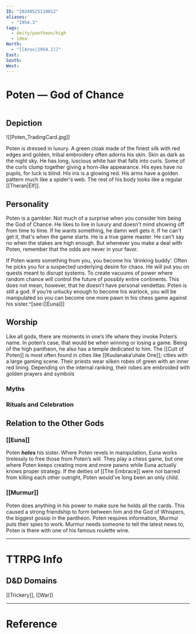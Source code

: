 ```yaml
---
ID: "20240525110012"
aliases:
  - "1954.3"
tags:
  - deity/pantheon/high
  - idea
North:
  - "[[Aros|1954.2]]"
East: 
South: 
West:
---
```

# Poten — God of Chance

```toc
```

## Depiction

![[Poten_TradingCard.jpg]]

Poten is dressed in luxury. A green cloak made of the finest silk with red edges and golden, tribal embroidery often adorns his skin. Skin as dark as the night sky. He has long, luscious white hair that falls into curls. Some of the curls clump together giving a horn-like appearance. His eyes have no pupils, for luck is blind. His iris is a glowing red. His arms have a golden pattern much like a spider's web. The rest of his body looks like a regular [[Theran|Elf]].

## Personality

Poten is a gambler. Not much of a surprise when you consider him being the God of Chance. He likes to live in luxury and doesn't mind showing off from time to time. If he wants something, he damn well gets it. If he can't get it, that's when the game starts. He is a true game master. He can't say no when the stakes are high enough. But whenever you make a deal with Poten, remember that the odds are never in your favor.

If Poten wants something from you, you become his ‘drinking buddy’. Often he picks you for a suspected underlying desire for chaos. He will put you on quests meant to disrupt systems. To create vacuums of power where random chance will control the future of possibly entire continents. This does not mean, however, that he doesn’t have personal vendettas. Poten is still a god. If you’re unlucky enough to become his warlock, you will be manipulated so you can become one more pawn in his chess game against his sister.^[see:[[Euna]]]

## Worship

Like all gods, there are moments in one’s life where they invoke Poten’s name. In poten’s case, that would be when winning or losing a game. Being of the high pantheon, he also has a temple dedicated to him. The [[Cult of Poten]] is most often found in cities like [[Kuulanaka’uhale One]]; cities with a large gaming scene. Their priests wear silken robes of green with an inner red lining. Depending on the internal ranking, their robes are embroided with golden prayers and symbols

### Myths



### Rituals and Celebration



## Relation to the Other Gods

### [[Euna]]

Poten ***hates*** his sister. Where Poten revels in manipulation, Euna works tirelessly to free those from Poten’s will. They play a chess game, but one where Poten keeps creating more and more pawns while Euna actually knows proper strategy. If the deities of [[The Embrace]] were not barred from killing each other outright, Poten would've long been an only child.

### [[Murmur]]

Poten does anything in his power to make sure he holds all the cards. This caused a strong friendship to form between him and the God of Whispers, the biggest gossip in the pantheon. Poten requires information, Murmur puts their spies to work. Murmur needs someone to tell the latest news to, Poten is there with one of his famous roulette wine.

---

# TTRPG Info



## D&D Domains

[[Trickery]], [[War]]

---

# Reference